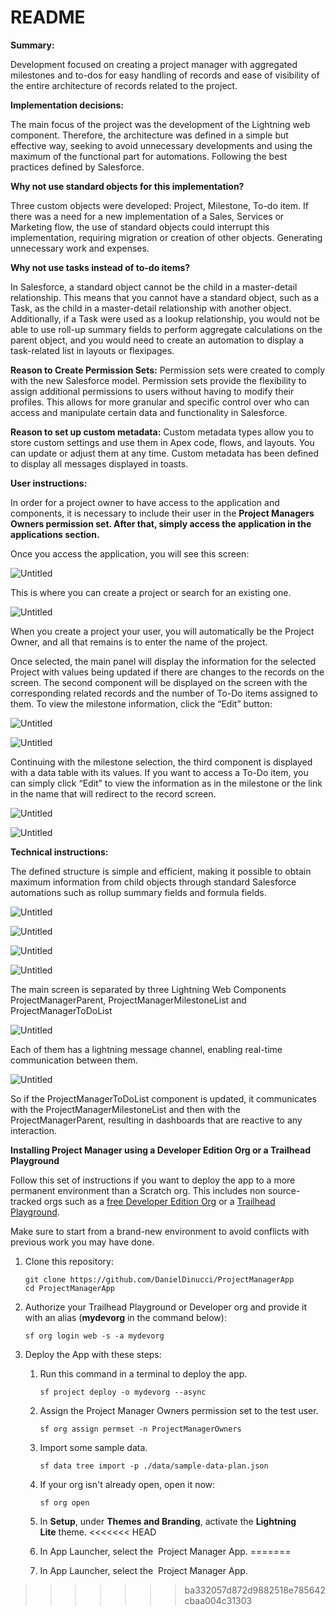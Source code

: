 # README

**Summary:**

Development focused on creating a project manager with aggregated milestones and to-dos for easy handling of records and ease of visibility of the entire architecture of records related to the project.

**Implementation decisions:**

The main focus of the project was the development of the Lightning web component. Therefore, the architecture was defined in a simple but effective way, seeking to avoid unnecessary developments and using the maximum of the functional part for automations. Following the best practices defined by Salesforce.

**Why not use standard objects for this implementation?**

Three custom objects were developed: Project, Milestone, To-do item. If there was a need for a new implementation of a Sales, Services or Marketing flow, the use of standard objects could interrupt this implementation, requiring migration or creation of other objects. Generating unnecessary work and expenses.

**Why not use tasks instead of to-do items?**

In Salesforce, a standard object cannot be the child in a master-detail relationship. This means that you cannot have a standard object, such as a Task, as the child in a master-detail relationship with another object. Additionally, if a Task were used as a lookup relationship, you would not be able to use roll-up summary fields to perform aggregate calculations on the parent object, and you would need to create an automation to display a task-related list in layouts or flexipages.

**Reason to Create Permission Sets:**
Permission sets were created to comply with the new Salesforce model. Permission sets provide the flexibility to assign additional permissions to users without having to modify their profiles. This allows for more granular and specific control over who can access and manipulate certain data and functionality in Salesforce.

**Reason to set up custom metadata:**
Custom metadata types allow you to store custom settings and use them in Apex code, flows, and layouts. You can update or adjust them at any time. Custom metadata has been defined to display all messages displayed in toasts.

**User instructions:**

In order for a project owner to have access to the application and components, it is necessary to include their user in the **Project Managers Owners permission set. After that, simply access the application in the applications section.**

Once you access the application, you will see this screen:


![Untitled](data/README%Images/Untitled%200.png)

This is where you can create a project or search for an existing one.

![Untitled](README%20ddba69574bac432ca0d0950c91abada1/Untitled%201.png)

When you create a project your user, you will automatically be the Project Owner, and all that remains is to enter the name of the project.

Once selected, the main panel will display the information for the selected Project with values being updated if there are changes to the records on the screen. The second component will be displayed on the screen with the corresponding related records and the number of To-Do items assigned to them. To view the milestone information, click the “Edit” button:

![Untitled](README%20ddba69574bac432ca0d0950c91abada1/Untitled%202.png)

![Untitled](README%20ddba69574bac432ca0d0950c91abada1/Untitled%203.png)

Continuing with the milestone selection, the third component is displayed with a data table with its values. If you want to access a To-Do item, you can simply click “Edit” to view the information as in the milestone or the link in the name that will redirect to the record screen.

![Untitled](README%20ddba69574bac432ca0d0950c91abada1/Untitled%204.png)

![Untitled](README%20ddba69574bac432ca0d0950c91abada1/Untitled%205.png)

**Technical instructions:**

The defined structure is simple and efficient, making it possible to obtain maximum information from child objects through standard Salesforce automations such as rollup summary fields and formula fields.

![Untitled](README%20ddba69574bac432ca0d0950c91abada1/Untitled%206.png)

![Untitled](README%20ddba69574bac432ca0d0950c91abada1/Untitled%207.png)

![Untitled](README%20ddba69574bac432ca0d0950c91abada1/Untitled%208.png)

![Untitled](README%20ddba69574bac432ca0d0950c91abada1/Untitled%209.png)

The main screen is separated by three Lightning Web Components ProjectManagerParent, ProjectManagerMilestoneList and ProjectManagerToDoList

![Untitled](README%20ddba69574bac432ca0d0950c91abada1/Untitled%2010.png)

Each of them has a lightning message channel, enabling real-time communication between them.

![Untitled](README%20ddba69574bac432ca0d0950c91abada1/Untitled%2011.png)

So if the ProjectManagerToDoList component is updated, it communicates with the ProjectManagerMilestoneList and then with the ProjectManagerParent, resulting in dashboards that are reactive to any interaction.

**Installing Project Manager using a Developer Edition Org or a Trailhead Playground**

Follow this set of instructions if you want to deploy the app to a more permanent environment than a Scratch org. This includes non source-tracked orgs such as a [free Developer Edition Org](https://developer.salesforce.com/signup) or a [Trailhead Playground](https://trailhead.salesforce.com/).

Make sure to start from a brand-new environment to avoid conflicts with previous work you may have done.

1. Clone this repository:
    
    ```
    git clone https://github.com/DanielDinucci/ProjectManagerApp
    cd ProjectManagerApp
    
    ```
    
2. Authorize your Trailhead Playground or Developer org and provide it with an alias (**mydevorg** in the command below):
    
    ```
    sf org login web -s -a mydevorg
    
    ```
    
3. Deploy the App with these steps:
    1. Run this command in a terminal to deploy the app.
        
        ```
        sf project deploy -o mydevorg --async
        ```
        
    2. Assign the Project Manager Owners permission set to the test user.
        
        ```
        sf org assign permset -n ProjectManagerOwners
        
        ```
        
    3. Import some sample data.
        
        ```
        sf data tree import -p ./data/sample-data-plan.json
        
        ```
        
    4. If your org isn't already open, open it now:
        
        ```
        sf org open
        
        ```
        
    5. In **Setup**, under **Themes and Branding**, activate the **Lightning Lite** theme.
<<<<<<< HEAD
    6. In App Launcher, select the  Project Manager App.
=======
    6. In App Launcher, select the  Project Manager App.
>>>>>>> ba332057d872d9882518e785642cbaa004c31303
